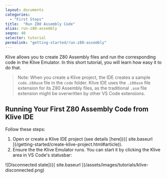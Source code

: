 ```yaml
---
layout: documents
categories: 
  - "First Steps"
title:  "Run Z80 Assembly Code"
alias: run-z80-assembly
seqno: 40
selector: tutorial
permalink: "getting-started/run-z80-assembly"
---
```


Klive allows you to create Z80 Assembly files and run the corresponding code in the Klive Emulator. In this short tutorial, you will learn how easy it to do that.

> Note: When you create a Klive project, the IDE creates a sample `code.z80asm` file in the `code` folder. Klive IDE uses the `.z80asm` file extension for its Z80 Assembly files, as the traditional `.asm` file extension might be overwritten by other VS Code extensions.

## Running Your First Z80 Assembly Code from Klive IDE

Follow these steps:

1. Open or create a Klive IDE project (see details [here]({{ site.baseurl }}/getting-started/create-klive-project.html#article)).
2. Ensure the the Klive Emulator runs. You can start it by clicking the Klive area in VS Code's statusbar:

![Disconnected state]({{ site.baseurl }}/assets/images/tutorials/klive-disconnected.png)

